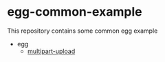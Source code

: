 # egg-common-example
This repository contains some common egg example

- egg
  - [multipart-upload](./egg-multipart-upload)
